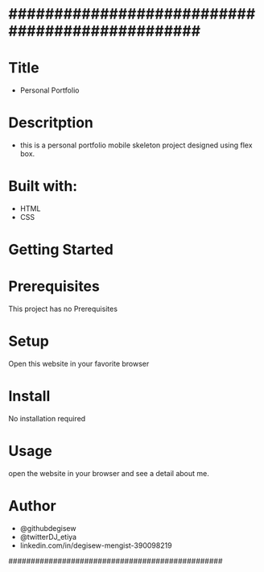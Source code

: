 
################################################
=======
# Title
   - Personal Portfolio
# Descritption
   - this is a personal portfolio mobile skeleton project designed using flex box.

# Built with:
   - HTML
   - CSS
# Getting Started

   # Prerequisites
   This project has no Prerequisites
   # Setup
   Open this website in your favorite browser
   # Install
   No installation required
   # Usage
   open the website in your browser and see a detail about me.
# Author
   - @githubdegisew
   - @twitterDJ_etiya
   - linkedin.com/in/degisew-mengist-390098219
   
################################################
